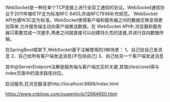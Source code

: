 WebSocket是一种在单个TCP连接上进行全双工通信的协议。WebSocket通信协议于2011年被IETF定为标准RFC 6455,并由RFC7936补充规范。
WebSocket API也被W3C定为标准。WebSocket使得客户端和服务器之间的数据交换变得更加简单,允许服务端主动向客户端推送数据。在
WebSocket API中,浏览器和服务器只需要完成一次握手,两者之间就直接可以创建持久性的连接,并进行双向数据传输。


在SpringBoot框架下,WebSocket基于注解使用的3种场景：
1、自己给自己发消息
2、自己给所有客户端发送消息(不包括自己)
3、自己给另一个客户端发送消息


其中@ServerEndpoint注解是服务端与客户端交互的关键,其值(/test/one)得与index页面中的请求路径对应。

启动服务,在浏览器请求http://localhost:8888/index.html


https://www.cnblogs.com/xuwenjin/p/12664650.html